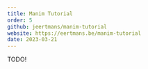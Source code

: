 ```yaml
---
title: Manim Tutorial
order: 5
github: jeertmans/manim-tutorial
website: https://eertmans.be/manim-tutorial
date: 2023-03-21
---
```


TODO!
